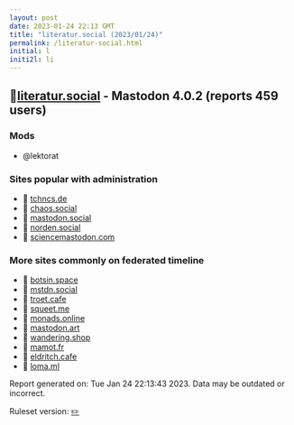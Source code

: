 ```yaml
---
layout: post
date: 2023-01-24 22:13 GMT
title: "literatur.social (2023/01/24)"
permalink: /literatur-social.html
initial: l
initi2l: li
---
```


## 🐘[literatur.social](https://literatur.social) - Mastodon 4.0.2 (reports 459 users)

### Mods
 * @lektorat

### Sites popular with administration

* 🐘 [tchncs.de](/tchncs-de.html)
* 🐘 [chaos.social](/chaos-social.html)
* 🐘 [mastodon.social](/mastodon-social.html)
* 🐘 [norden.social](/norden-social.html)
* 🐘 [sciencemastodon.com](/sciencemastodon-com.html)

### More sites commonly on federated timeline

* 🐘 [botsin.space](/botsin-space.html)
* 🐘 [mstdn.social](/mstdn-social.html)
* 🐘 [troet.cafe](/troet-cafe.html)
* 🐘 [squeet.me](/squeet-me.html)
* 🐘 [monads.online](/monads-online.html)
* 🐘 [mastodon.art](/mastodon-art.html)
* 🐘 [wandering.shop](/wandering-shop.html)
* 🐘 [mamot.fr](/mamot-fr.html)
* 🐘 [eldritch.cafe](/eldritch-cafe.html)
* 🐘 [loma.ml](/loma-ml.html)

Report generated on: Tue Jan 24 22:13:43 2023. Data may be outdated or incorrect.

Ruleset version: [✏️](/version-pencil)
